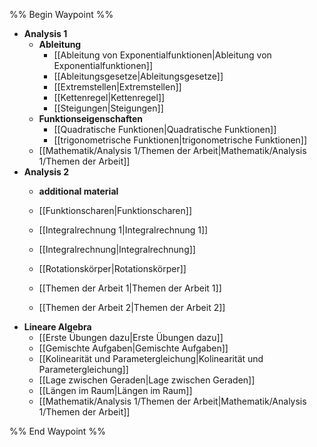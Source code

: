 %% Begin Waypoint %%
- **Analysis 1**
	- **Ableitung**
		- [[Ableitung von Exponentialfunktionen|Ableitung von Exponentialfunktionen]]
		- [[Ableitungsgesetze|Ableitungsgesetze]]
		- [[Extremstellen|Extremstellen]]
		- [[Kettenregel|Kettenregel]]
		- [[Steigungen|Steigungen]]
	- **Funktionseigenschaften**
		- [[Quadratische Funktionen|Quadratische Funktionen]]
		- [[trigonometrische Funktionen|trigonometrische Funktionen]]
	- [[Mathematik/Analysis 1/Themen der Arbeit|Mathematik/Analysis 1/Themen der Arbeit]]
- **Analysis 2**
	- **additional material**

	- [[Funktionscharen|Funktionscharen]]
	- [[Integralrechnung 1|Integralrechnung 1]]
	- [[Integralrechnung|Integralrechnung]]
	- [[Rotationskörper|Rotationskörper]]
	- [[Themen der Arbeit 1|Themen der Arbeit 1]]
	- [[Themen der Arbeit 2|Themen der Arbeit 2]]
- **Lineare Algebra**
	- [[Erste Übungen dazu|Erste Übungen dazu]]
	- [[Gemischte Aufgaben|Gemischte Aufgaben]]
	- [[Kolinearität und Parametergleichung|Kolinearität und Parametergleichung]]
	- [[Lage zwischen Geraden|Lage zwischen Geraden]]
	- [[Längen im Raum|Längen im Raum]]
	- [[Mathematik/Analysis 1/Themen der Arbeit|Mathematik/Analysis 1/Themen der Arbeit]]

%% End Waypoint %%
